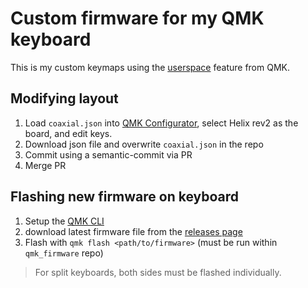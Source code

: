 # Custom firmware for my QMK keyboard

This is my custom keymaps using the [userspace](https://docs.qmk.fm/#/feature_userspace) feature from QMK.

## Modifying layout

1. Load `coaxial.json` into [QMK
   Configurator](https://config.qmk.fm/#/ryanbaekr/rb18/LAYOUT_numpad_5x4), select
   Helix rev2 as the board, and edit keys.
2. Download json file and overwrite `coaxial.json` in the repo
3. Commit using a semantic-commit via PR
4. Merge PR

## Flashing new firmware on keyboard

1. Setup the [QMK CLI](https://docs.qmk.fm/#/newbs_getting_started?id=set-up-your-environment)
2. download latest firmware file from the [releases page](https://github.com/coaxial/qmk_keymap/releases)
3. Flash with `qmk flash <path/to/firmware>` (must be run within `qmk_firmware` repo)

> For split keyboards, both sides must be flashed individually.
